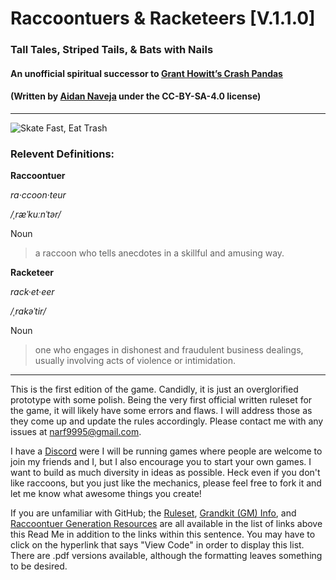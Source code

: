 # __Raccoontuers & Racketeers__ [V.1.1.0]
### Tall Tales, Striped Tails, & Bats with Nails
#### An unofficial spiritual successor to [Grant Howitt’s Crash Pandas](https://www.patreon.com/posts/crash-pandas-20172582)
#### (Written by [Aidan Naveja](https://twitter.com/phottache) under the CC-BY-SA-4.0 license)
---



![Skate Fast, Eat Trash](Art/Internet_Memes/skatefasteattrash.jpg)



### Relevent Definitions:



__Raccoontuer__


_ra·ccoon·teur_  


_/ˌræˈkuːnˈtər/_  


Noun


>a raccoon who tells anecdotes in a skillful and amusing way.



__Racketeer__


_rack·et·eer_


_/ˌrakəˈtir/_


Noun


>one who engages in dishonest and fraudulent business dealings, usually involving acts of violence or intimidation.



---



This is the first edition of the game. Candidly, it is just an overglorified prototype with some polish. 
Being the very first official written ruleset for the game, it will likely have some errors and flaws.
I will address those as they come up and update the rules accordingly. Please contact me with any issues at narf9995@gmail.com.


I have a [Discord](https://discord.gg/ypxHt6C) were I will be running games where people are welcome to join my friends and I, but I also encourage you to start your own games.
I want to build as much diversity in ideas as possible.
Heck even if you don't like raccoons, but you just like the mechanics, please feel free to fork it and let me know what awesome things you create!

If you are unfamiliar with GitHub; the [Ruleset](https://github.com/narf9995/Raccoonteurs-Racketeers/blob/master/Rules%20-%20Markdown/Rules.md), [Grandkit (GM) Info](https://github.com/narf9995/Raccoonteurs-Racketeers/blob/master/Rules%20-%20Markdown/Grandkit-Info.md), and [Raccoontuer Generation Resources](https://github.com/narf9995/Raccoonteurs-Racketeers/tree/master/Resources) are all available in the list of links above this Read Me in addition to the links within this sentence.
You may have to click on the hyperlink that says "View Code" in order to display this list.
There are .pdf versions available, although the formatting leaves something to be desired.
